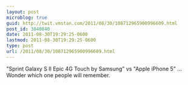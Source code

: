 ```yaml
---
layout: post
microblog: true
guid: http://twit.vmstan.com/2011/08/30/108712965900996609.html
post_id: 3040840
date: 2011-08-30T19:29:25-0600
lastmod: 2011-08-30T19:29:25-0600
type: post
url: /2011/08/30/108712965900996609.html
---
```

"Sprint Galaxy S II Epic 4G Touch by Samsung" vs "Apple iPhone 5" ... Wonder which one people will remember.
